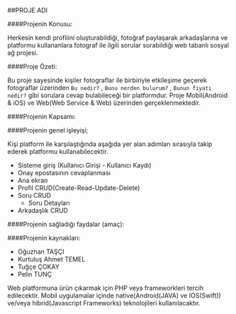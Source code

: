 ##PROJE ADI


####Projenin Konusu:  

Herkesin kendi profilini oluşturabildiği, fotoğraf paylaşarak arkadaşlarına ve platformu kullananlara fotograf ile ilgili sorular sorabildiği web tabanlı sosyal ağ projesi.

####Proje Özeti: 

Bu proje sayesinde kişiler fotograflar ile birbiriyle etkileşime geçerek fotograflar üzerinden ```Bu nedir?``` , ```Bunu nerden bulurum?``` , ```Bunun fiyatı nedir?``` gibi sorulara cevap bulabileceği bir platformdur. Proje Mobil(Android & iOS) ve Web(Web Service & Web) üzerinden gerçeklenmektedir.
 

####Projenin Kapsamı: 



####Projenin genel işleyişi;

Kişi platform ile karşılaştığında aşağıda yer alan adımları sırasıyla takip ederek platformu kullanabilecektir.

- Sisteme giriş (Kullanıcı Girişi - Kullanıcı Kaydı)
- Onay epostasının cevaplanması
- Ana ekran
 - Profil CRUD(Create-Read-Update-Delete)
 - Soru CRUD
   - Soru Detayları
 - Arkadaşlık CRUD

####Projenin sağladığı faydalar (amaç): 



####Projenin kaynakları:

 - Oğuzhan TAŞÇI
 - Kurtuluş Ahmet TEMEL
 - Tuğçe ÇOKAY
 - Pelin TUNÇ

Web platformuna ürün çıkarmak için PHP veya frameworkleri tercih edilecektir. 
Mobil uygulamalar içinde native(Android(JAVA) ve IOS(Swift)) ve/veya hibrid(Javascript Frameworks) teknolojileri kullanılacaktır.
